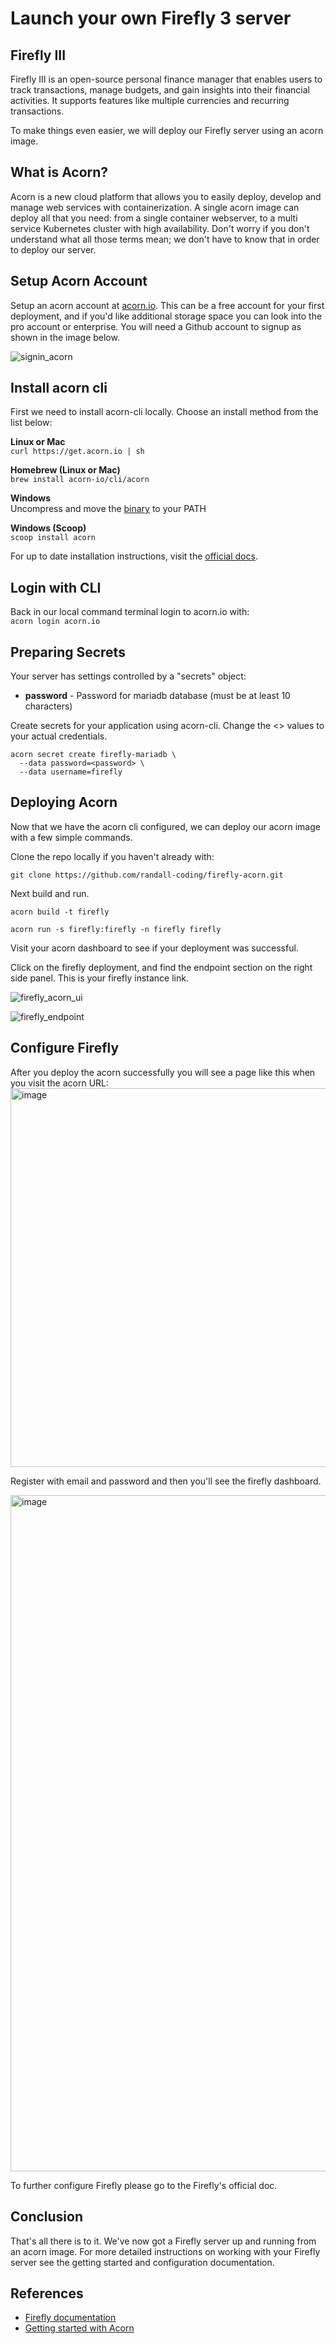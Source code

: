 # Launch your own Firefly 3 server
## Firefly III
Firefly III is an open-source personal finance manager that enables users to track transactions, manage budgets, and gain insights into their financial activities. It supports features like multiple currencies and recurring transactions.

To make things even easier, we will deploy our Firefly server using an acorn image.

## What is Acorn?
Acorn is a new cloud platform that allows you to easily deploy, develop and manage web services with containerization.  A single acorn image can deploy all that you need: from a single container webserver, to a multi service Kubernetes cluster with high availability.  Don't worry if you don't understand what all those terms mean; we don't have to know that in order to deploy our server.

## Setup Acorn Account
Setup an acorn account at [acorn.io](https://acorn.io).  This can be a free account for your first deployment, and if you'd like additional storage space you can look into the pro account or enterprise.  You will need a Github account to signup as shown in the image below.

![signin_acorn](https://github.com/randall-coding/opensupports-docker/assets/39175191/d46815fb-d2d5-42cd-b93d-41ca541a63bd)

## Install acorn cli 
First we need to install acorn-cli locally.  Choose an install method from the list below:

**Linux or Mac** <br>
`curl https://get.acorn.io | sh`

**Homebrew (Linux or Mac)** <br>
`brew install acorn-io/cli/acorn`

**Windows** <br> 
Uncompress and move the [binary](https://cdn.acrn.io/cli/default_windows_amd64_v1/acorn.exe) to your PATH

**Windows (Scoop)** <br>
`scoop install acorn`

For up to date installation instructions, visit the [official docs](https://runtime-docs.acorn.io/installation/installing).

## Login with CLI
Back in our local command terminal login to acorn.io with: <br>
`acorn login acorn.io` 

## Preparing Secrets
Your server has settings controlled by a "secrets" object: 
 * **password** - Password for mariadb database (must be at least 10 characters)

Create secrets for your application using acorn-cli.  Change the <> values to your actual credentials.
```
acorn secret create firefly-mariadb \
  --data password=<password> \
  --data username=firefly
```

## Deploying Acorn
Now that we have the acorn cli configured, we can deploy our acorn image with a few simple commands.

Clone the repo locally if you haven't already with:

`git clone https://github.com/randall-coding/firefly-acorn.git`

Next build and run.

`acorn build -t firefly`

`acorn run -s firefly:firefly -n firefly firefly`

Visit your acorn dashboard to see if your deployment was successful.

Click on the firefly deployment, and find the endpoint section on the right side panel.  This is your firefly instance link.

![firefly_acorn_ui]()

![firefly_endpoint]()

## Configure Firefly
After you deploy the acorn successfully you will see a page like this when you visit the acorn URL:
<img width="606" alt="image" src="">

Register with email and password and then you'll see the firefly dashboard.

<img width="1082" alt="image" src="">


To further configure Firefly please go to the Firefly's official doc.

## Conclusion
That's all there is to it.  We've now got a Firefly server up and running from an acorn image.
For more detailed instructions on working with your Firefly server see the getting started and configuration documentation.

## References
* [Firefly documentation](https://docs.firefly-iii.org/?mtm_campaign=firefly-iii-org&mtm_kwd=top-link)
* [Getting started with Acorn](https://docs.acorn.io/getting-started)
